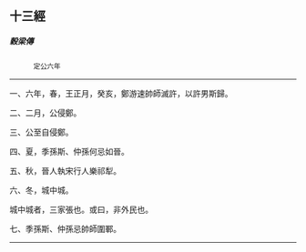 

## 十三經

##### 穀梁傳
　　　`定公六年`

* * *

一、六年，春，王正月，癸亥，鄭游速帥師滅許，以許男斯歸。

二、二月，公侵鄭。

三、公至自侵鄭。

四、夏，季孫斯、仲孫何忌如晉。

五、秋，晉人執宋行人樂祁犁。

六、冬，城中城。

城中城者，三家張也。或曰，非外民也。

七、季孫斯、仲孫忌帥師圍鄆。

* * *

